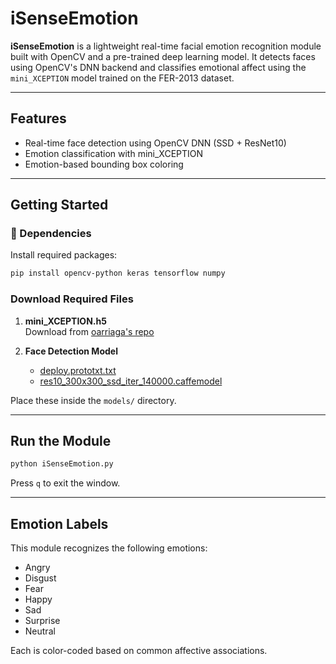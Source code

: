 # iSenseEmotion

**iSenseEmotion** is a lightweight real-time facial emotion recognition module built with OpenCV and a pre-trained deep learning model. It detects faces using OpenCV's DNN backend and classifies emotional affect using the `mini_XCEPTION` model trained on the FER-2013 dataset.


---

## Features

- Real-time face detection using OpenCV DNN (SSD + ResNet10)
- Emotion classification with mini_XCEPTION
- Emotion-based bounding box coloring

---


## Getting Started

### 🔧 Dependencies

Install required packages:
```bash
pip install opencv-python keras tensorflow numpy
```

### Download Required Files

1. **mini_XCEPTION.h5**  
   Download from [oarriaga's repo](https://github.com/oarriaga/face_classification)

2. **Face Detection Model**  
   - [deploy.prototxt.txt](https://github.com/sr6033/face-detection-with-OpenCV-and-DNN/blob/master/deploy.prototxt.txt)
   - [res10_300x300_ssd_iter_140000.caffemodel](https://github.com/opencv/opencv_3rdparty/blob/dnn_samples_face_detector_20170830/res10_300x300_ssd_iter_140000.caffemodel)

Place these inside the `models/` directory.

---

## Run the Module

```bash
python iSenseEmotion.py
```

Press `q` to exit the window.

---

## Emotion Labels

This module recognizes the following emotions:

- Angry
- Disgust
- Fear
- Happy
- Sad
- Surprise
- Neutral

Each is color-coded based on common affective associations.